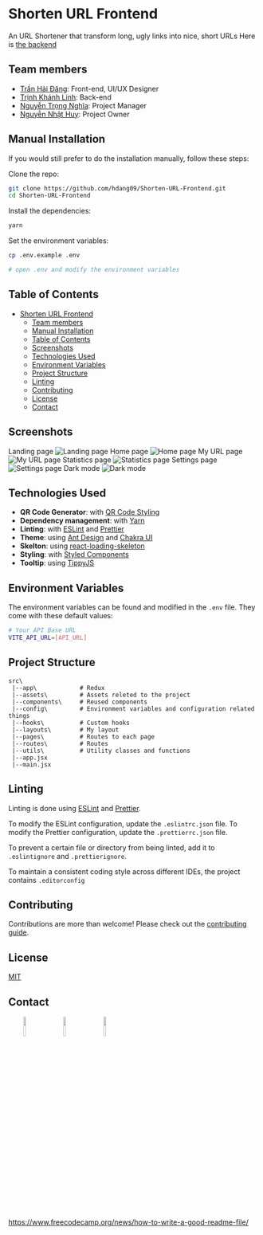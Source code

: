 # Shorten URL Frontend

An URL Shortener that transform long, ugly links into nice, short URLs
Here is [the backend](https://github.com/khanhlinh2601/Shorten-URL-Backend)

## Team members

-   [Trần Hải Đăng](https://github.com/hdang09): Front-end, UI/UX Designer
-   [Trịnh Khánh Linh](https://github.com/khanhlinh2601): Back-end
-   [Nguyễn Trọng Nghĩa](https://github.com/nghia14302): Project Manager
-   [Nguyễn Nhật Huy](https://github.com/oHTGo): Project Owner

## Manual Installation

If you would still prefer to do the installation manually, follow these steps:

Clone the repo:

```bash
git clone https://github.com/hdang09/Shorten-URL-Frontend.git
cd Shorten-URL-Frontend
```

Install the dependencies:

```bash
yarn
```

Set the environment variables:

```bash
cp .env.example .env

# open .env and modify the environment variables
```

## Table of Contents

-   [Shorten URL Frontend](#shorten-url-frontend)
    -   [Team members](#team-members)
    -   [Manual Installation](#manual-installation)
    -   [Table of Contents](#table-of-contents)
    -   [Screenshots](#screenshots)
    -   [Technologies Used](#technologies-used)
    -   [Environment Variables](#environment-variables)
    -   [Project Structure](#project-structure)
    -   [Linting](#linting)
    -   [Contributing](#contributing)
    -   [License](#license)
    -   [Contact](#contact)

## Screenshots

Landing page
<img src="./.github/landing-page.png" alt="Landing page">
Home page
<img src="./.github/home.png" alt="Home page">
My URL page
<img src="./.github/my-url.png" alt="My URL page">
Statistics page
<img src="./.github/statistics.png" alt="Statistics page">
Settings page
<img src="./.github/settings.png" alt="Settings page">
Dark mode
<img src="./.github/dark-mode.png" alt="Dark mode">

## Technologies Used

-   **QR Code Generator**: with [QR Code Styling](https://qr-code-styling.com)
-   **Dependency management**: with [Yarn](https://yarnpkg.com)
-   **Linting**: with [ESLint](https://eslint.org) and [Prettier](https://prettier.io)
-   **Theme**: using [Ant Design](https://ant.design/) and [Chakra UI](https://chakra-ui.com/)
-   **Skelton**: using [react-loading-skeleton](https://www.npmjs.com/package/react-loading-skeleton)
-   **Styling**: with [Styled Components](https://styled-components.com/)
-   **Tooltip**: using [TippyJS](https://atomiks.github.io/tippyjs/)

## Environment Variables

The environment variables can be found and modified in the `.env` file. They come with these default values:

```bash
# Your API Base URL
VITE_API_URL=[API_URL]
```

## Project Structure

```
src\
 |--app\            # Redux
 |--assets\         # Assets releted to the project
 |--components\     # Reused components
 |--config\         # Environment variables and configuration related things
 |--hooks\          # Custom hooks
 |--layouts\        # My layout
 |--pages\          # Routes to each page
 |--routes\         # Routes
 |--utils\          # Utility classes and functions
 |--app.jsx
 |--main.jsx
```

## Linting

Linting is done using [ESLint](https://eslint.org/) and [Prettier](https://prettier.io).

<!-- In this app, ESLint is configured to follow the [Airbnb JavaScript style guide](https://github.com/airbnb/javascript/tree/master/packages/eslint-config-airbnb-base) with some modifications. It also extends [eslint-config-prettier](https://github.com/prettier/eslint-config-prettier) to turn off all rules that are unnecessary or might conflict with Prettier. -->

To modify the ESLint configuration, update the `.eslintrc.json` file. To modify the Prettier configuration, update the `.prettierrc.json` file.

To prevent a certain file or directory from being linted, add it to `.eslintignore` and `.prettierignore`.

To maintain a consistent coding style across different IDEs, the project contains `.editorconfig`

## Contributing

Contributions are more than welcome! Please check out the [contributing guide](CONTRIBUTING.md).

<!-- ## Inspirations

-   [danielfsousa/express-rest-es2017-boilerplate](https://github.com/danielfsousa/express-rest-es2017-boilerplate)
-   [madhums/node-express-mongoose](https://github.com/madhums/node-express-mongoose)
-   [kunalkapadia/express-mongoose-es6-rest-api](https://github.com/kunalkapadia/express-mongoose-es6-rest-api)

## Improvements

## Features that can be added

## Acknowledgement -->

## License

[MIT](LICENSE)

## Contact

<p><span style="margin-right: 30px;"></span><a href="https://www.linkedin.com/in/dang-tran-hai-761024238/"><img target="_blank" src="https://cdn.jsdelivr.net/gh/devicons/devicon/icons/linkedin/linkedin-original.svg" style="width: 10%;"></a><span style="margin-right: 30px;"></span><a href="https://github.com/hdang09"><img target="_blank" src="https://cdn.jsdelivr.net/gh/devicons/devicon/icons/github/github-original.svg" style="width: 10%;"></a><span style="margin-right: 30px;"></span><a href="fdsfadfa"><img target="_blank" src="https://cdn.jsdelivr.net/gh/devicons/devicon/icons/facebook/facebook-original.svg" style="width: 10%;"></a></p>

https://www.freecodecamp.org/news/how-to-write-a-good-readme-file/
